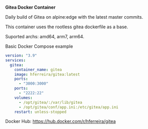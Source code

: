 **Gitea Docker Container**

Daily build of Gitea on alpine:edge with the latest master commits.

This container uses the rootless gitea dockerfile as a base.

Suported archs: amd64, arm7, arm64.

Basic Docker Compose example

```yaml
version: "3.9"
services:
  gitea:
    container_name: gitea
    image: hferreira/gitea:latest
    ports:
      - "3000:3000"
    ports:
      - "2222:22"
    volumes:
      - /opt/gitea/:/var/lib/gitea
      - /opt/gitea/conf/app.ini:/etc/gitea/app.ini
    restart: unless-stopped
```

Docker Hub: https://hub.docker.com/r/hferreira/gitea
